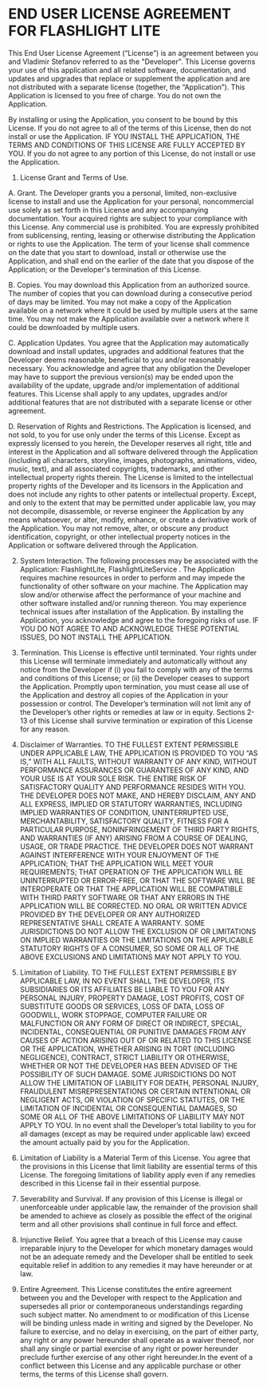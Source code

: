 # END USER LICENSE AGREEMENT FOR FLASHLIGHT LITE

This End User License Agreement (“License”) is an agreement between you and Vladimir Stefanov referred to as the "Developer".
This License governs your use of this application and all related software, documentation, and updates and upgrades that replace or supplement the application and are not distributed with a separate license (together, the “Application”). This Application is licensed to you free of charge. You do not own the Application.

By installing or using the Application, you consent to be bound by this License.  If you do not agree to all of the terms of this License, then do not install or use the Application. IF YOU INSTALL THE APPLICATION, THE TERMS AND CONDITIONS OF THIS LICENSE ARE FULLY ACCEPTED BY YOU.  If you do not agree to any portion of this License, do not install or use the Application.

1. License Grant and Terms of Use.

  A. Grant.
  The Developer grants you a personal, limited, non-exclusive license to install and use the Application for your personal, noncommercial use solely as set forth in  this License and any accompanying documentation. Your acquired rights are subject to your compliance with this License. Any commercial use is prohibited. You are   expressly prohibited from sublicensing, renting, leasing or otherwise distributing the Application or rights to use the Application. The term of your license shall   commence on the date that you start to download, install or otherwise use the Application, and shall end on the earlier of the date that you dispose of the   Application; or the Developer's termination of this License.

  B. Copies.
  You may download this Application from an authorized source. The number of copies that you can download during a consecutive period of days may be limited.  You may  not make a copy of the Application available on a network where it could be used by multiple users at the same time. You may not make the Application available over a  network where it could be downloaded by multiple users.  

  C. Application Updates.
  You agree that the Application may automatically download and install updates, upgrades and additional features that the Developer deems reasonable, beneficial to  you and/or reasonably necessary.  You acknowledge and agree that any obligation the Developer may have to support the previous version(s) may be ended upon the   availability of the update, upgrade and/or implementation of additional features.  This License shall apply to any updates, upgrades and/or additional features that  are not distributed with a separate license or other agreement.

  D. Reservation of Rights and Restrictions.
  The Application is licensed, and not sold, to you for use only under the terms of this License. Except as expressly licensed to you herein, the Developer reserves  all right, title and interest in the Application and all software delivered through the Application (including all characters, storyline, images, photographs,  animations, video, music, text), and all associated copyrights, trademarks, and other intellectual property rights therein.  The License is limited to the  intellectual property rights of the Developer and its licensors in the Application and does not include any rights to other patents or intellectual property. Except,   and only to the extent that may be permitted under applicable law, you may not decompile, disassemble, or reverse engineer the Application by any means whatsoever, or  alter, modify, enhance, or create a derivative work of the Application.  You may not remove, alter, or obscure any product identification, copyright, or other  intellectual property notices in the Application or software delivered through the Application.

2. System Interaction.
The following processes may be associated with the Application: FlashlightLite, FlashlightLiteService . The Application requires machine resources in order to perform and may impede the functionality of other software on your machine.  The Application may slow and/or otherwise affect the performance of your machine and other software installed and/or running thereon.  You may experience technical issues after installation of the Application.  By installing the Application, you acknowledge and agree to the foregoing risks of use.  IF YOU DO NOT AGREE TO AND ACKNOWLEDGE THESE POTENTIAL ISSUES, DO NOT INSTALL THE APPLICATION.

3. Termination.
This License is effective until terminated. Your rights under this License will terminate immediately and automatically without any notice from the Developer if (i) you fail to comply with any of the terms and conditions of this License; or (ii) the Developer ceases to support the Application. Promptly upon termination, you must cease all use of the Application and destroy all copies of the Application in your possession or control. The Developer’s termination will not limit any of the Developer’s other rights or remedies at law or in equity. Sections 2-13 of this License shall survive termination or expiration of this License for any reason.

4. Disclaimer of Warranties.
TO THE FULLEST EXTENT PERMISSIBLE UNDER APPLICABLE LAW, THE APPLICATION IS PROVIDED TO YOU “AS IS,” WITH ALL FAULTS, WITHOUT WARRANTY OF ANY KIND, WITHOUT PERFORMANCE ASSURANCES OR GUARANTEES OF ANY KIND, AND YOUR USE IS AT YOUR SOLE RISK. THE ENTIRE RISK OF SATISFACTORY QUALITY AND PERFORMANCE RESIDES WITH YOU. THE DEVELOPER DOES NOT MAKE, AND HEREBY DISCLAIM, ANY AND ALL EXPRESS, IMPLIED OR STATUTORY WARRANTIES, INCLUDING IMPLIED WARRANTIES OF CONDITION, UNINTERRUPTED USE, MERCHANTABILITY, SATISFACTORY QUALITY, FITNESS FOR A PARTICULAR PURPOSE, NONINFRINGEMENT OF THIRD PARTY RIGHTS, AND WARRANTIES (IF ANY) ARISING FROM A COURSE OF DEALING, USAGE, OR TRADE PRACTICE. THE DEVELOPER DOES NOT WARRANT AGAINST INTERFERENCE WITH YOUR ENJOYMENT OF THE APPLICATION; THAT THE APPLICATION WILL MEET YOUR REQUIREMENTS; THAT OPERATION OF THE APPLICATION WILL BE UNINTERRUPTED OR ERROR-FREE, OR THAT THE SOFTWARE WILL BE INTEROPERATE OR THAT THE APPLICATION WILL BE COMPATIBLE WITH THIRD PARTY SOFTWARE OR THAT ANY ERRORS IN THE APPLICATION WILL BE CORRECTED. NO ORAL OR WRITTEN ADVICE PROVIDED BY THE DEVELOPER OR ANY AUTHORIZED REPRESENTATIVE SHALL CREATE A WARRANTY. SOME JURISDICTIONS DO NOT ALLOW THE EXCLUSION OF OR LIMITATIONS ON IMPLIED WARRANTIES OR THE LIMITATIONS ON THE APPLICABLE STATUTORY RIGHTS OF A CONSUMER, SO SOME OR ALL OF THE ABOVE EXCLUSIONS AND LIMITATIONS MAY NOT APPLY TO YOU.

5. Limitation of Liability.
TO THE FULLEST EXTENT PERMISSIBLE BY APPLICABLE LAW, IN NO EVENT SHALL THE DEVELOPER, ITS SUBSIDIARIES OR ITS AFFILIATES BE LIABLE TO YOU FOR ANY PERSONAL INJURY, PROPERTY DAMAGE, LOST PROFITS, COST OF SUBSTITUTE GOODS OR SERVICES, LOSS OF DATA, LOSS OF GOODWILL, WORK STOPPAGE, COMPUTER FAILURE OR MALFUNCTION OR ANY FORM OF DIRECT OR INDIRECT, SPECIAL, INCIDENTAL, CONSEQUENTIAL OR PUNITIVE DAMAGES FROM ANY CAUSES OF ACTION ARISING OUT OF OR RELATED TO THIS LICENSE OR THE APPLICATION, WHETHER ARISING IN TORT (INCLUDING NEGLIGENCE), CONTRACT, STRICT LIABILITY OR OTHERWISE, WHETHER OR NOT THE DEVELOPER HAS BEEN ADVISED OF THE POSSIBILITY OF SUCH DAMAGE.  SOME JURISDICTIONS DO NOT ALLOW THE LIMITATION OF LIABILITY FOR DEATH, PERSONAL INJURY, FRAUDULENT MISREPRESENTATIONS OR CERTAIN INTENTIONAL OR NEGLIGENT ACTS, OR VIOLATION OF SPECIFIC STATUTES, OR THE LIMITATION OF INCIDENTAL OR CONSEQUENTIAL DAMAGES, SO SOME OR ALL OF THE ABOVE LIMITATIONS OF LIABILITY MAY NOT APPLY TO YOU. In no event shall the Developer’s total liability to you for all damages (except as may be required under applicable law) exceed the amount actually paid by you for the Application.

6. Limitation of Liability is a Material Term of this License.
You agree that the provisions in this License that limit liability are essential terms of this License.  The foregoing limitations of liability apply even if any remedies described in this License fail in their essential purpose.

7. Severability and Survival.
If any provision of this License is illegal or unenforceable under applicable law, the remainder of the provision shall be amended to achieve as closely as possible the effect of the original term and all other provisions shall continue in full force and effect.

8. Injunctive Relief.
You agree that a breach of this License may cause irreparable injury to the Developer for which monetary damages would not be an adequate remedy and the Developer shall be entitled to seek equitable relief in addition to any remedies it may have hereunder or at law.

9. Entire Agreement.
This License constitutes the entire agreement between you and the Developer with respect to the Application and supersedes all prior or contemporaneous understandings regarding such subject matter.  No amendment to or modification of this License will be binding unless made in writing and signed by the Developer. No failure to exercise, and no delay in exercising, on the part of either party, any right or any power hereunder shall operate as a waiver thereof, nor shall any single or partial exercise of any right or power hereunder preclude further exercise of any other right hereunder.In the event of a conflict between this License and any applicable purchase or other terms, the terms of this License shall govern.
